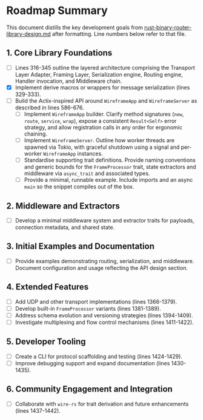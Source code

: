 # Roadmap Summary

This document distills the key development goals from
[rust-binary-router-library-design.md](rust-binary-router-library-design.md)
after formatting. Line numbers below refer to that file.

## 1. Core Library Foundations

- [ ] Lines 316-345 outline the layered architecture comprising the Transport
  Layer Adapter, Framing Layer, Serialization engine, Routing engine, Handler
  invocation, and Middleware chain.
- [x] Implement derive macros or wrappers for message serialization (lines
  329-333).
- [ ] Build the Actix-inspired API around `WireframeApp` and `WireframeServer`
  as described in lines 586-676.
  - [ ] Implement `WireframeApp` builder.
        Clarify method signatures (`new`, `route`, `service`, `wrap`),
        expose a consistent `Result<Self>` error strategy, and allow
        registration calls in any order for ergonomic chaining.
  - [ ] Implement `WireframeServer`.
        Outline how worker threads are spawned via Tokio, with graceful
        shutdown using a signal and per-worker `WireframeApp` instances.
  - [ ] Standardise supporting trait definitions.
        Provide naming conventions and generic bounds for the
        `FrameProcessor` trait, state extractors and middleware via
        `async_trait` and associated types.
  - [ ] Provide a minimal, runnable example.
        Include imports and an async `main` so the snippet compiles out of
        the box.

## 2. Middleware and Extractors

- [ ] Develop a minimal middleware system and extractor traits for payloads,
  connection metadata, and shared state.

## 3. Initial Examples and Documentation

- [ ] Provide examples demonstrating routing, serialization, and middleware.
  Document configuration and usage reflecting the API design section.

## 4. Extended Features

- [ ] Add UDP and other transport implementations (lines 1366-1379).
- [ ] Develop built-in `FrameProcessor` variants (lines 1381-1389).
- [ ] Address schema evolution and versioning strategies (lines 1394-1409).
- [ ] Investigate multiplexing and flow control mechanisms (lines 1411-1422).

## 5. Developer Tooling

- [ ] Create a CLI for protocol scaffolding and testing (lines 1424-1429).
- [ ] Improve debugging support and expand documentation (lines 1430-1435).

## 6. Community Engagement and Integration

- [ ] Collaborate with `wire-rs` for trait derivation and future enhancements
  (lines 1437-1442).
